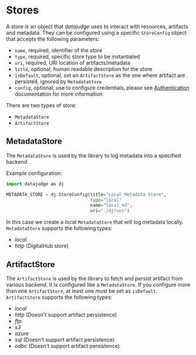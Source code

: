 # Stores

A store is an object that *datajudge* uses to interact with resources, artifacts and metadata.
They can be configured using a specific `StoreConfig` object that accepts the following parameters:

- `name`, required, identifier of the store
- `type`, required, specific store type to be instantiated
- `uri`, required, URI location of artifacts/metadata
- `title`, optional, human readable description for the store
- `isDefault`, optional, set an `ArtifactStore` as the one where artifact are persisted, ignored by `MetadataStore`
- `config`, optional, use to configure credentials, please see [Authentication](./authentication.md) documentation for more information

There are two types of store:

- `MetadataStore`
- `ArtifactStore`

## MetadataStore

The `MetadataStore` is used by the library to log metadata into a specified backend.

Example configuration:

```python
import datajudge as dj

METADATA_STORE = dj.StoreConfig(title="Local Metadata Store",
                                type="local"
                                name="local_md",
                                uri="./djruns")
```

In this case we create a *local* `MetadataStore` that will log metadata locally.
`MetadataStore` supports the following types:

- *local*
- *http* (DigitalHub store)

## ArtifactStore

The `ArtifactStore` is used by the library to fetch and persist artifact from various backend. It is configured like a `MetadataStore`.
If you configure more than one `ArtifactStore`, at least one must be set as `isDefault`.
`ArtifactStore` supports the following types:

- *local*
- *http* (Doesn't support artifact persistence)
- *ftp*
- *s3*
- *azure*
- *sql* (Doesn't support artifact persistence)
- *odbc* (Doesn't support artifact persistence)
